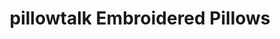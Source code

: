 ---
title: "pillowtalk Embroidered Pillows"
url: /lexington/pillowtalk-embroidered-pillows/
shop: Haushaltsartikel
---